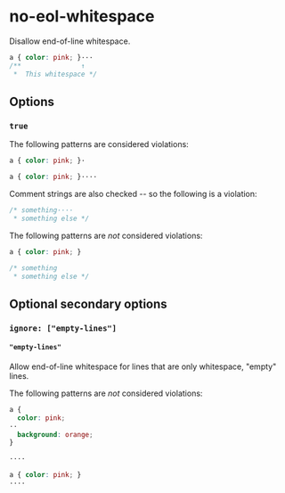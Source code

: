 # no-eol-whitespace

Disallow end-of-line whitespace.

```css
a { color: pink; }···
/**               ↑
 *  This whitespace */
```

## Options

### `true`

The following patterns are considered violations:

```css
a { color: pink; }·
```

```css
a { color: pink; }····
```

Comment strings are also checked -- so the following is a violation:

```css
/* something····
 * something else */
```

The following patterns are *not* considered violations:

```css
a { color: pink; }
```

```css
/* something
 * something else */
```

## Optional secondary options

### `ignore: ["empty-lines"]`

#### `"empty-lines"`

Allow end-of-line whitespace for lines that are only whitespace, "empty" lines.

The following patterns are *not* considered violations:

```css
a {
  color: pink;
··
  background: orange;
}
```

```css
····
```

```css
a { color: pink; }
····
```
